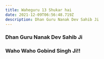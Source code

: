 ```yaml
---
title: Waheguru 13 Shukar hai
date: 2021-12-09T06:56:48.719Z
description: Dhan Guru Nanak Dev Sahib Ji
---
```

### Dhan Guru Nanak Dev Sahib Ji
### Waho Waho Gobind Singh Ji!!
